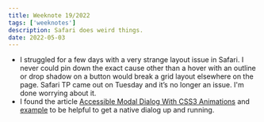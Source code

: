 ```yaml
---
title: Weeknote 19/2022
tags: ['weeknotes']
description: Safari does weird things. 
date: 2022-05-03
---
```

- I struggled for a few days with a very strange layout issue in Safari. I never could pin down the exact cause other than a hover with an outline or drop shadow on a button would break a grid layout elsewhere on the page. Safari TP came out on Tuesday and it’s no longer an issue. I'm done worrying about it. 
- I found the article [Accessible Modal Dialog With CSS3 Animations](https://www.cssscript.com/accessible-modal-dialog-animations/) and [example](https://www.cssscript.com/demo/accessible-modal-dialog-animations/) to be helpful to get a native dialog up and running. 